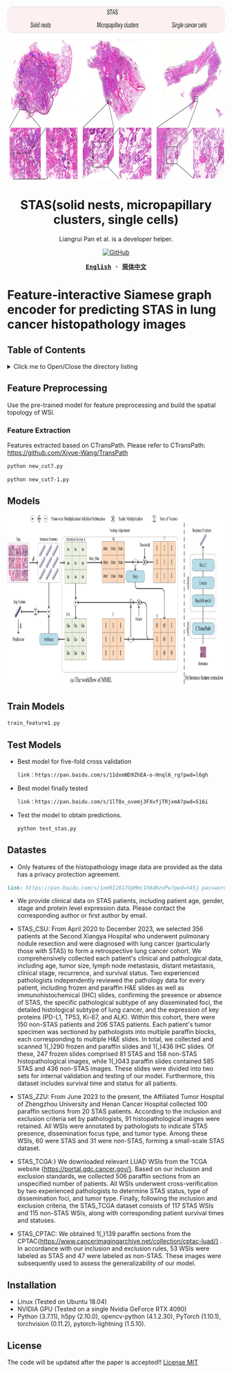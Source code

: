 

<div align="center">
  <a href="(https://github.com/panliangrui/IJCAI25/blob/main/STAS.jpg)">
    <img src="https://github.com/panliangrui/IJCAI25/blob/main/STAS.jpg" width="800" height="400" />
  </a>

  <h1>STAS(solid nests, micropapillary clusters, single cells)</h1>

  <p>
  Liangrui Pan et al. is a developer helper.
  </p>

  <p>
    <a href="https://github.com/misitebao/yakia/blob/main/LICENSE">
      <img alt="GitHub" src="https://img.shields.io/github/license/misitebao/yakia"/>
    </a>
  </p>

  <!-- <p>
    <a href="#">Installation</a> | 
    <a href="#">Documentation</a> | 
    <a href="#">Twitter</a> | 
    <a href="https://discord.gg/zRC5BfDhEu">Discord</a>
  </p> -->

  <div>
  <strong>
  <samp>

[English](README.md) · [简体中文](README.zh-Hans.md)

  </samp>
  </strong>
  </div>
</div>

# Feature-interactive Siamese graph encoder for predicting STAS in lung cancer histopathology images

## Table of Contents

<details>
  <summary>Click me to Open/Close the directory listing</summary>

- [Table of Contents](#table-of-contents)
- [Feature Preprocessing](#Feature-Preprocessing)
  - [Feature Extraction](#Feature-Extraction)
  - [Graph Construction](#Graph-Construction)
- [Train Models](#Train-models)
- [Test Models](#Test-Models)
- [Datastes](#Datastes)
- [Installation](#Installation)
- [License](#license)

</details>

## Feature Preprocessing

Use the pre-trained model for feature preprocessing and build the spatial topology of WSI.

### Feature Extraction

Features extracted based on CTransPath.
Please refer to CTransPath: https://github.com/Xiyue-Wang/TransPath
```markdown
python new_cut7.py
```
```markdown
python new_cut7-1.py
```

## Models


  <a href="(https://github.com/panliangrui/IJCAI25/blob/main/flow.jpg)">
    <img src="https://github.com/panliangrui/IJCAI25/blob/main/flow.jpg" width="800" height="400" />
  </a>

## Train Models
```markdown
train_feature1.py
```
## Test Models

- Best model for five-fold cross validation
  ```markdown
  link：https://pan.baidu.com/s/11dxmND9ZhEA-o-Hnql6_rg?pwd=l6gh 
  ```
- Best model finally tested
  ```markdown
  link：https://pan.baidu.com/s/1lT8x_ovemj3FXvfjTRjxmA?pwd=516i  
  ```
- Test the model to obtain predictions.
  ```markdown
  python test_stas.py
  ```

## Datastes

- Only features of the histopathology image data are provided as the data has a privacy protection agreement.
```markdown
link: https://pan.baidu.com/s/1nm9IJ817UpMmc1h6d0zxPw?pwd=h45j password: h45j 
```
- We provide clinical data on STAS patients, including patient age, gender, stage and protein level expression data.
Please contact the corresponding author or first author by email.
- STAS_CSU: From April 2020 to December 2023, we selected 356 patients at the Second Xiangya Hospital who underwent pulmonary nodule resection and were diagnosed with lung cancer (particularly those with STAS) to form a retrospective lung cancer cohort. We comprehensively collected each patient's clinical and pathological data, including age, tumor size, lymph node metastasis, distant metastasis, clinical stage, recurrence, and survival status. Two experienced pathologists independently reviewed the pathology data for every patient, including frozen and paraffin H\&E slides as well as immunohistochemical (IHC) slides, confirming the presence or absence of STAS, the specific pathological subtype of any disseminated foci, the detailed histological subtype of lung cancer, and the expression of key proteins (PD-L1, TP53, Ki-67, and ALK). Within this cohort, there were 150 non-STAS patients and 206 STAS patients. Each patient's tumor specimen was sectioned by pathologists into multiple paraffin blocks, each corresponding to multiple H\&E slides. In total, we collected and scanned 1{,}290 frozen and paraffin slides and 1{,}436 IHC slides. Of these, 247 frozen slides comprised 81 STAS and 158 non-STAS histopathological images, while 1{,}043 paraffin slides contained 585 STAS and 436 non-STAS images. These slides were divided into two sets for internal validation and testing of our model. Furthermore, this dataset includes survival time and status for all patients.

- STAS_ZZU: From June 2023 to the present, the Affiliated Tumor Hospital of Zhengzhou University and Henan Cancer Hospital collected 100 paraffin sections from 20 STAS patients. According to the inclusion and exclusion criteria set by pathologists, 91 histopathological images were retained. All WSIs were annotated by pathologists to indicate STAS presence, dissemination focus type, and tumor type. Among these WSIs, 60 were STAS and 31 were non-STAS, forming a small-scale STAS dataset.

- STAS_TCGA:} We downloaded relevant LUAD WSIs from the TCGA website {https://portal.gdc.cancer.gov/}. Based on our inclusion and exclusion standards, we collected 506 paraffin sections from an unspecified number of patients. All WSIs underwent cross-verification by two experienced pathologists to determine STAS status, type of dissemination foci, and tumor type. Finally, following the inclusion and exclusion criteria, the STAS\_TCGA dataset consists of 117 STAS WSIs and 115 non-STAS WSIs, along with corresponding patient survival times and statuses.

- STAS_CPTAC: We obtained 1{,}139 paraffin sections from the CPTAC{https://www.cancerimagingarchive.net/collection/cptac-luad/} . In accordance with our inclusion and exclusion rules, 53 WSIs were labeled as STAS and 47 were labeled as non-STAS. These images were subsequently used to assess the generalizability of our model.

## Installation
- Linux (Tested on Ubuntu 18.04)
- NVIDIA GPU (Tested on a single Nvidia GeForce RTX 4090)
- Python (3.7.11), h5py (2.10.0), opencv-python (4.1.2.30), PyTorch (1.10.1), torchvision (0.11.2), pytorch-lightning (1.5.10).


## License
The code will be updated after the paper is accepted!!
[License MIT](../LICENSE)
